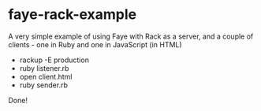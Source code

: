 faye-rack-example
=================

A very simple example of using Faye with Rack as a server, and a couple of clients - one in Ruby and one in JavaScript (in HTML)
  
* rackup -E production
* ruby listener.rb
* open client.html
* ruby sender.rb
  
Done!
